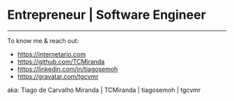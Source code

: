 # Entrepreneur | Software Engineer

---

To know me & reach out:
* https://internetario.com
* https://github.com/TCMiranda
* https://linkedin.com/in/tiagosemoh
* https://gravatar.com/tgcvmr

aka: Tiago de Carvalho Miranda | TCMiranda | tiagosemoh | tgcvmr
